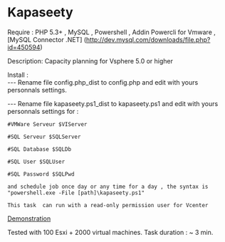 Kapaseety
=========
Require : PHP 5.3+ , MySQL , Powershell , Addin Powercli for Vmware , [MySQL Connector .NET] (http://dev.mysql.com/downloads/file.php?id=450594)

Description:
Capacity planning for Vsphere 5.0 or higher

Install : 	
--- Rename file config.php_dist to config.php and edit with yours personnals settings.

--- Rename file kapaseety.ps1_dist to kapaseety.ps1 and edit with yours personnals settings for :

	#VMWare Serveur $VIServer 
	
	#SQL Serveur $SQLServer 
	
	#SQL Database $SQLDb
	
	#SQL User $SQLUser
	
	#SQL Password $SQLPwd
	
	and schedule job once day or any time for a day , the syntax is  "powershell.exe -File [path]\kapaseety.ps1"
	
	This task  can run with a read-only permission user for Vcenter
	
	
	
[Demonstration](http://kapaseety.ipocus.net)

Tested with 100 Esxi  +  2000 virtual machines.
Task duration : ~ 3 min.